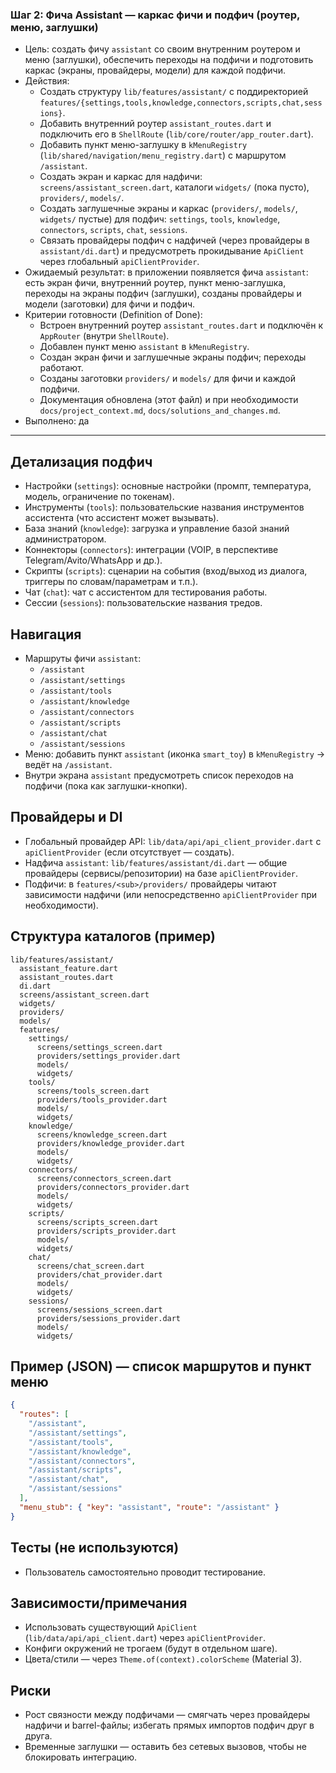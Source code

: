 ### Шаг 2: Фича Assistant — каркас фичи и подфич (роутер, меню, заглушки)

- Цель: создать фичу `assistant` со своим внутренним роутером и меню (заглушки), обеспечить переходы на подфичи и подготовить каркас (экраны, провайдеры, модели) для каждой подфичи.
- Действия:
  - Создать структуру `lib/features/assistant/` с поддиректорией `features/{settings,tools,knowledge,connectors,scripts,chat,sessions}`.
  - Добавить внутренний роутер `assistant_routes.dart` и подключить его в `ShellRoute` (`lib/core/router/app_router.dart`).
  - Добавить пункт меню-заглушку в `kMenuRegistry` (`lib/shared/navigation/menu_registry.dart`) с маршрутом `/assistant`.
  - Создать экран и каркас для надфичи: `screens/assistant_screen.dart`, каталоги `widgets/` (пока пусто), `providers/`, `models/`.
  - Создать заглушечные экраны и каркас (`providers/`, `models/`, `widgets/` пустые) для подфич: `settings`, `tools`, `knowledge`, `connectors`, `scripts`, `chat`, `sessions`.
  - Связать провайдеры подфич с надфичей (через провайдеры в `assistant/di.dart`) и предусмотреть прокидывание `ApiClient` через глобальный `apiClientProvider`.
- Ожидаемый результат: в приложении появляется фича `assistant`: есть экран фичи, внутренний роутер, пункт меню-заглушка, переходы на экраны подфич (заглушки), созданы провайдеры и модели (заготовки) для фичи и подфич.
- Критерии готовности (Definition of Done):
  * Встроен внутренний роутер `assistant_routes.dart` и подключён к `AppRouter` (внутри `ShellRoute`).
  * Добавлен пункт меню `assistant` в `kMenuRegistry`.
  * Создан экран фичи и заглушечные экраны подфич; переходы работают.
  * Созданы заготовки `providers/` и `models/` для фичи и каждой подфичи.
  * Документация обновлена (этот файл) и при необходимости `docs/project_context.md`, `docs/solutions_and_changes.md`.
- Выполнено: да

---

## Детализация подфич

- Настройки (`settings`): основные настройки (промпт, температура, модель, ограничение по токенам).
- Инструменты (`tools`): пользовательские названия инструментов ассистента (что ассистент может вызывать).
- База знаний (`knowledge`): загрузка и управление базой знаний администратором.
- Коннекторы (`connectors`): интеграции (VOIP, в перспективе Telegram/Avito/WhatsApp и др.).
- Скрипты (`scripts`): сценарии на события (вход/выход из диалога, триггеры по словам/параметрам и т.п.).
- Чат (`chat`): чат с ассистентом для тестирования работы.
- Сессии (`sessions`): пользовательские названия тредов.

## Навигация

- Маршруты фичи `assistant`:
  - `/assistant`
  - `/assistant/settings`
  - `/assistant/tools`
  - `/assistant/knowledge`
  - `/assistant/connectors`
  - `/assistant/scripts`
  - `/assistant/chat`
  - `/assistant/sessions`
- Меню: добавить пункт `assistant` (иконка `smart_toy`) в `kMenuRegistry` → ведёт на `/assistant`.
- Внутри экрана `assistant` предусмотреть список переходов на подфичи (пока как заглушки-кнопки).

## Провайдеры и DI

- Глобальный провайдер API: `lib/data/api/api_client_provider.dart` с `apiClientProvider` (если отсутствует — создать).
- Надфича `assistant`: `lib/features/assistant/di.dart` — общие провайдеры (сервисы/репозитории) на базе `apiClientProvider`.
- Подфичи: в `features/<sub>/providers/` провайдеры читают зависимости надфичи (или непосредственно `apiClientProvider` при необходимости).

## Структура каталогов (пример)

```
lib/features/assistant/
  assistant_feature.dart
  assistant_routes.dart
  di.dart
  screens/assistant_screen.dart
  widgets/
  providers/
  models/
  features/
    settings/
      screens/settings_screen.dart
      providers/settings_provider.dart
      models/
      widgets/
    tools/
      screens/tools_screen.dart
      providers/tools_provider.dart
      models/
      widgets/
    knowledge/
      screens/knowledge_screen.dart
      providers/knowledge_provider.dart
      models/
      widgets/
    connectors/
      screens/connectors_screen.dart
      providers/connectors_provider.dart
      models/
      widgets/
    scripts/
      screens/scripts_screen.dart
      providers/scripts_provider.dart
      models/
      widgets/
    chat/
      screens/chat_screen.dart
      providers/chat_provider.dart
      models/
      widgets/
    sessions/
      screens/sessions_screen.dart
      providers/sessions_provider.dart
      models/
      widgets/
```

## Пример (JSON) — список маршрутов и пункт меню

```json
{
  "routes": [
    "/assistant",
    "/assistant/settings",
    "/assistant/tools",
    "/assistant/knowledge",
    "/assistant/connectors",
    "/assistant/scripts",
    "/assistant/chat",
    "/assistant/sessions"
  ],
  "menu_stub": { "key": "assistant", "route": "/assistant" }
}
```

## Тесты (не используются)
- Пользователь самостоятельно проводит тестирование.

## Зависимости/примечания
- Использовать существующий `ApiClient` (`lib/data/api/api_client.dart`) через `apiClientProvider`.
- Конфиги окружений не трогаем (будут в отдельном шаге).
- Цвета/стили — через `Theme.of(context).colorScheme` (Material 3).

## Риски
- Рост связности между подфичами — смягчать через провайдеры надфичи и barrel-файлы; избегать прямых импортов подфич друг в друга.
- Временные заглушки — оставить без сетевых вызовов, чтобы не блокировать интеграцию.
